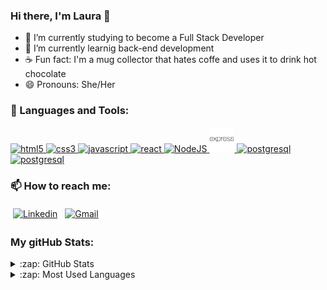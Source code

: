 ### Hi there, I'm Laura 👋
- 🔭 I’m currently studying to become a Full Stack Developer 
- 🌱 I’m currently learnig back-end development
- ☕ Fun fact: I'm a mug collector that hates coffe and uses it to drink hot chocolate
- 😄 Pronouns: She/Her
### 🧰 Languages and Tools:
<p align="left">
  <a href="https://www.w3.org/html/" target="_blank"> <img src="https://simpleicons.org/icons/html5.svg" alt="html5" width="40" height="40"/> </a> 
  <a href="https://www.w3schools.com/css/" target="_blank"> <img src="https://simpleicons.org/icons/css3.svg" alt="css3" width="40" height="40"/> </a> 
  <a href="https://developer.mozilla.org/en-US/docs/Web/JavaScript" target="_blank"> <img src="https://simpleicons.org/icons/javascript.svg" alt="javascript" width="40" height="40"/> </a> 
  <a href="https://reactjs.org/" target="_blank"> <img src="https://simpleicons.org/icons/react.svg" alt="react" width="40" height="40"/> </a> 
  <a href="https://www.nodejs.org" target="_blank"> <img src="https://simpleicons.org/icons/nodedotjs.svg" alt="NodeJS" width="40" height="40"/> </a>
  <a href="https://expressjs.com" target="_blank"> <img src="https://raw.githubusercontent.com/devicons/devicon/master/icons/express/express-original-wordmark.svg" alt="express" width="40" height="40"/> </a> 
  <a href="https://www.postgresql.org" target="_blank"> <img src="https://simpleicons.org/icons/postgresql.svg" alt="postgresql" width="40" height="40"/> </a> 
   <a href="https://www.typescript.org" target="_blank"> <img src="https://simpleicons.org/icons/typescript.svg" alt="postgresql" width="40" height="40"/> </a> 
</p>

### 📫 How to reach me:
<p>
 <a href="https://linkedin.com/in/issitarual" target="_blank" rel="noopener noreferrer"> <img src="https://img.shields.io/badge/LinkedIn-0077B5?style=for-the-badge&logo=linkedin&logoColor=white" alt="Linkedin" height="20" style="vertical-align:top; margin:4px"></a>
 <a href="mailto:laura.tracierra@gmail.com"> <img src="https://img.shields.io/badge/Gmail-D14836?style=for-the-badge&logo=gmail&logoColor=white" alt="Gmail" height="20" style="vertical-align:top; margin:4px"></a>
</p>

### My gitHub Stats:
<details><summary>:zap: GitHub Stats</summary><img align="left" alt="Laura's GitHub Stats" src="https://github-readme-stats.vercel.app/api?username=issitarual&show_icons=true&theme=radical" /></details>
<details><summary>:zap: Most Used Languages</summary><img align="left" alt="Laura's GitHub Top Languages" src="https://github-readme-stats.vercel.app/api/top-langs/?username=issitarual&layout=compact&theme=radical" /></details>

<!--
**issitarual/issitarual** is a ✨ _special_ ✨ repository because its `README.md` (this file) appears on your GitHub profile.

Here are some ideas to get you started:

- 🔭 I’m currently working on ...

- 👯 I’m looking to collaborate on ...
- 🤔 I’m looking for help with ...
- 💬 Ask me about ...
- 📫 How to reach me: ...
- 😄 Pronouns: ...
- ⚡ Fun fact: ...
-->
